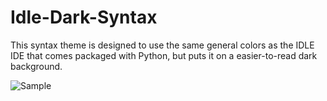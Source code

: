 # Idle-Dark-Syntax
This syntax theme is designed to use the same general colors as the IDLE IDE that comes packaged with Python, but puts it on a easier-to-read dark background.

![Sample](https://raw.github.com/ericlighthofmann/idle-dark-syntax/master/sample.PNG)
